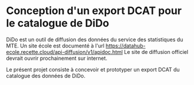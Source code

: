# Conception d'un export DCAT pour le catalogue de DiDo
DiDo est un outil de diffusion des données du service des statistiques du MTE.
Un site école est documenté à l'url https://datahub-ecole.recette.cloud/api-diffusion/v1/apidoc.html
Le site de diffusion officiel devrait ouvrir prochainement sur internet.

Le présent projet consiste à concevoir et prototyper un export DCAT du catalogue des données de DiDo.
